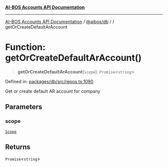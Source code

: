 [**AI-BOS Accounts API Documentation**](../../../README.md)

***

[AI-BOS Accounts API Documentation](../../../README.md) / [@aibos/db](../README.md) / [](../README.md) / getOrCreateDefaultArAccount

# Function: getOrCreateDefaultArAccount()

> **getOrCreateDefaultArAccount**(`scope`): `Promise`\<`string`\>

Defined in: [packages/db/src/repos.ts:1090](https://github.com/pohlai88/accounts/blob/48103fb36d28b2b9bfb33472b6de2f719773cde9/packages/db/src/repos.ts#L1090)

Get or create default AR account for company

## Parameters

### scope

[`Scope`](../interfaces/Scope.md)

## Returns

`Promise`\<`string`\>
